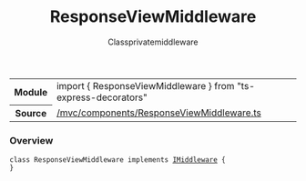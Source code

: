 
<header class="symbol-info-header"><h1 id="responseviewmiddleware">ResponseViewMiddleware</h1><label class="symbol-info-type-label class">Class</label><label class="api-type-label private" title="private">private</label><label class="api-type-label middleware" title="middleware">middleware</label></header>
<!-- summary -->
<section class="symbol-info"><table class="is-full-width"><tbody><tr><th>Module</th><td><div class="lang-typescript"><span class="token keyword">import</span> { ResponseViewMiddleware }&nbsp;<span class="token keyword">from</span>&nbsp;<span class="token string">"ts-express-decorators"</span></div></td></tr><tr><th>Source</th><td><a href="https://github.com/Romakita/ts-express-decorators/blob/v3.7.0/src//mvc/components/ResponseViewMiddleware.ts#L0-L0">/mvc/components/ResponseViewMiddleware.ts</a></td></tr></tbody></table></section>
<!-- overview -->


### Overview


<pre><code class="typescript-lang "><span class="token keyword">class</span> ResponseViewMiddleware <span class="token keyword">implements</span> <a href="#api/common/mvc/imiddleware"><span class="token">IMiddleware</span></a> <span class="token punctuation">{</span>
<span class="token punctuation">}</span></code></pre>


<!-- Parameters -->

<!-- Description -->

<!-- Members -->

